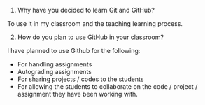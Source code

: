 1. Why have you decided to learn Git and GitHub?

To use it in my classroom and the teaching learning process.

2. How do you plan to use GitHub in your classroom?

I have planned to use Github for the following:

- For handling assignments
- Autograding assignments
- For sharing projects / codes to the students
- For allowing the students to collaborate on the code / project / assignment they have been working with.